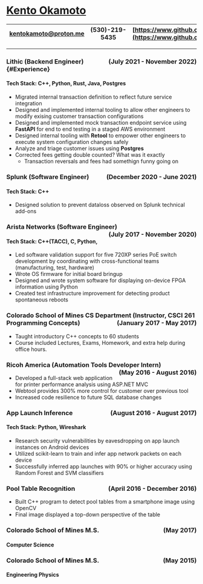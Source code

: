 # [Kento Okamoto](https://www.linkedin.com/in/kentokamoto)
|[kentokamoto@proton.me](mailto:kentokamoto@proton.me) | (530)-219-5435 | [https://www.github.com/kentokamoto](https://www.github.com/kentokamoto)|
|:--------------------:|:--------------:|:---------------------------------:|
<hr>

### Lithic (Backend Engineer) <span style="float: right"> (July 2021 - November 2022) </span> {#Experience}
#### Tech Stack: C++, Python, Rust, Java, Postgres
* Migrated internal transaction definition to reflect future service integration
* Designed and implemented internal tooling to allow other engineers to modify exising customer transaction configurations
* Designed and implemented mock transaction endpoint service using **FastAPI** for end to end testing in a staged AWS environment
* Designed internal tooling with **Retool** to empower other engineers to execute system configuration changes safely
* Analyze and triage customer issues using **Postgres**
* Corrected fees getting double counted? What was it exactly 
  * Transaction reversals and fees had somethign funny going on

### Splunk (Software Engineer) <span style="float: right">  (December 2020 - June 2021)</span>
#### Tech Stack: C++
* Designed solution to prevent dataloss observed on Splunk technical add-ons

### Arista Networks (Software Engineer) <span style="float: right"> (July 2017 - November 2020)</span>
#### Tech Stack: C++(TACC), C, Python,
* Led software validation support for five 720XP series PoE switch development by coordinating with cross-functional teams (manufacturing, test, hardware)
* Wrote OS firmware for initial board bringup
* Designed and wrote system software for displaying on-device FPGA information using Python
* Created test infrastructure improvement for detecting product spontaneous reboots

### Colorado School of Mines CS Department (Instructor, CSCI 261 Programming Concepts) <span style="float: right"> (January 2017 - May 2017) </span>
* Taught introductory C++ concepts to 60 students
* Course included Lectures, Exams, Homework, and extra help during office hours.

### Ricoh America (Automation Tools Developer Intern) <span style="float: right"> (May 2016 - August 2016)</span>
* Developed a full-stack web application for printer performance analysis using ASP.NET MVC
* Webtool provides 300\% more control for customer over previous tool
* Increased code resilience to future SQL database changes

### App Launch Inference <span style="float: right"> (August 2016 - August 2017) </span>
#### Tech Stack: Python, Wireshark
* Research security vulnerabilities by eavesdropping on app launch instances on Android devices
* Utilized scikit-learn to train and infer app network packets on each device
* Successfully inferred app launches with 90\% or higher accuracy using Random Forest and SVM classifiers

### Pool Table Recognition <span style="float: right"> (April 2016 - December 2016) </span>
* Built C++ program to detect pool tables from a smartphone image using OpenCV
* Final image displayed a top-down perspective of the table


### Colorado School of Mines M.S. <span style="float: right"> (May 2017)</span>
#### Computer Science

### Colorado School of Mines M.S. <span style="float: right"> (May 2015)</span>
#### Engineering Physics
